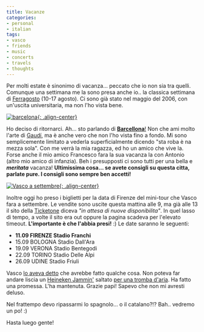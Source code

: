 ```yaml
---
title: Vacanze
categories:
- personal
- italian
tags:
- vasco
- friends
- music
- concerts
- travels
- thoughts
---
```

Per molti estate è sinonimo di vacanza... peccato che io non sia tra quelli.
Comunque una settimana me la sono presa anche io.. la classica settimana di
[Ferragosto](http://it.wikipedia.org/wiki/Ferragosto
"http://it.wikipedia.org/wiki/Ferragosto" ) (10-17 agosto). Ci sono già stato
nel maggio del 2006, con un'uscita universitaria, ma non l'ho vista bene.

[![barcelona]({{site.url}}/assets/images/mappa_barcellona.jpg){: .align-center}]({{site.url}}/assets/images/mappa_barcellona.jpg "barcelona" )

Ho deciso di ritornarci. Ah... sto parlando di
[**Barcellona**!](http://it.wikipedia.org/wiki/Barcellona
"http://it.wikipedia.org/wiki/Barcellona" ) Non che ami molto l'arte di
[Gaudí](http://it.wikipedia.org/wiki/Antoni_Gaud%C3%AD
"http://it.wikipedia.org/wiki/Antoni_Gaud%C3%AD" ), ma è anche vero che non
l'ho vista fino a fondo. Mi sono semplicemente limitato a vederla
superficialmente dicendo "sta roba è na mezza sola". Con me verrà la mia
ragazza, ed ho un amico che vive la. Forse anche il mio amico Francesco fara
la sua vacanza la con Antonio (altro mio amico di infanzia). Beh i presupposti
ci sono tutti per una bella e **_meritata_** vacanza! **Ultimissima cosa... se
avete consigli su questa citta, parlate pure. I consigli sono sempre ben
accetti!**

[![Vasco a settembre]({{site.url}}/assets/images/vasco2.jpg){: .align-center}]({{site.url}}/assets/images/vasco2.jpg "Vasco a settembre" )

Inoltre oggi ho preso i biglietti per la data di Firenze del mini-tour che
Vasco fara a settembre. Le vendite sono uscite questa mattina alle 9, ma già
alle 13 il sito della [Ticketone](http://www.ticketone.it/
"http://www.ticketone.it/" ) diceva _"in attesa di nuove disponibilita"_.
In quel lasso di tempo, a volte il sito era out oppure la pagina scadeva per
l'elevato timeout. **L'importante è che l'abbia presi!** :) Le date saranno le
seguenti:

  * **11.09 FIRENZE Stadio Franchi**
  * 15.09 BOLOGNA Stadio Dall'Ara
  * 19.09 VERONA Stadio Bentegodi
  * 22.09 TORINO Stadio Delle Alpi
  * 26.09 UDINE Stadio Friuli
  

Vasco [lo aveva detto]({{site.url}}/2007/06/18/grazie-papi/ "{{site.url}}/2007/06/18/grazie-papi/" )
che avrebbe fatto qualche cosa. Non poteva far andare liscia un [Heineken
Jammin']({{site.url}}/2007/02/19/heineken-jammin-festival/
"{{site.url}}/2007/02/19/heineken-jammin-festival/" ) saltato
[per una tromba d'aria]({{site.url}}/2007/06/16/porco-d/
 "{{site.url}}/2007/06/16/porco-d/" ). Ha fatto una promessa.
L'ha mantenuta. Grazie papi! Sapevo che non mi avresti deluso.

Nel frattempo devo ripassarmi lo spagnolo... o il catalano?!? Bah.. vedremo un
po! :)

Hasta luego gente!


